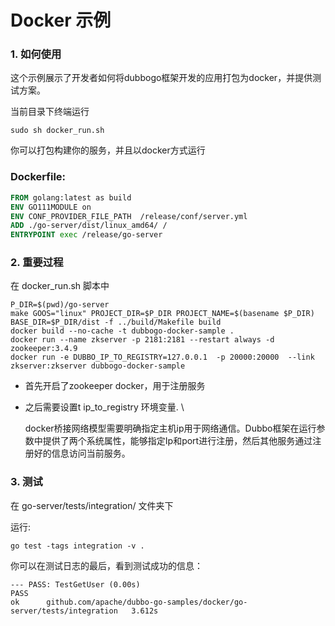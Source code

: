 # Docker 示例
### 1. 如何使用
这个示例展示了开发者如何将dubbogo框架开发的应用打包为docker，并提供测试方案。

当前目录下终端运行

```shell script
sudo sh docker_run.sh
```

你可以打包构建你的服务，并且以docker方式运行

### Dockerfile:
```dockerfile
FROM golang:latest as build
ENV GO111MODULE on
ENV CONF_PROVIDER_FILE_PATH  /release/conf/server.yml
ADD ./go-server/dist/linux_amd64/ /
ENTRYPOINT exec /release/go-server
```

### 2.  重要过程

在 docker_run.sh 脚本中
```shell script
P_DIR=$(pwd)/go-server
make GOOS="linux" PROJECT_DIR=$P_DIR PROJECT_NAME=$(basename $P_DIR) BASE_DIR=$P_DIR/dist -f ../build/Makefile build
docker build --no-cache -t dubbogo-docker-sample .
docker run --name zkserver -p 2181:2181 --restart always -d zookeeper:3.4.9
docker run -e DUBBO_IP_TO_REGISTRY=127.0.0.1  -p 20000:20000  --link zkserver:zkserver dubbogo-docker-sample
```

- 首先开启了zookeeper docker，用于注册服务

- 之后需要设置t ip_to_registry 环境变量.  \

  docker桥接网络模型需要明确指定主机ip用于网络通信。Dubbo框架在运行参数中提供了两个系统属性，能够指定Ip和port进行注册，然后其他服务通过注册好的信息访问当前服务。

### 3. 测试
在 go-server/tests/integration/ 文件夹下

运行:
```shell script
go test -tags integration -v .
```

你可以在测试日志的最后，看到测试成功的信息：
```
--- PASS: TestGetUser (0.00s)
PASS
ok      github.com/apache/dubbo-go-samples/docker/go-server/tests/integration   3.612s
```
